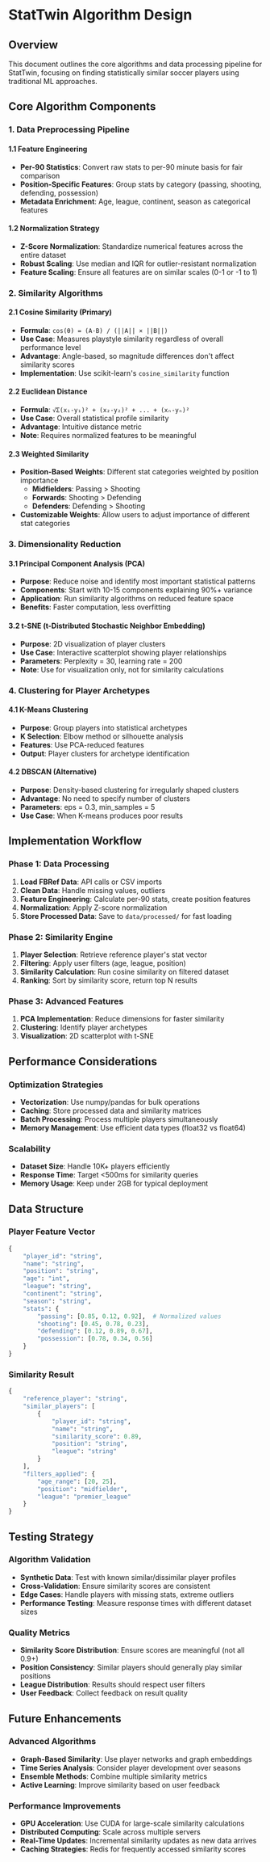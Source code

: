 # StatTwin Algorithm Design

## Overview
This document outlines the core algorithms and data processing pipeline for StatTwin, focusing on finding statistically similar soccer players using traditional ML approaches.

## Core Algorithm Components

### 1. Data Preprocessing Pipeline

#### 1.1 Feature Engineering
- **Per-90 Statistics**: Convert raw stats to per-90 minute basis for fair comparison
- **Position-Specific Features**: Group stats by category (passing, shooting, defending, possession)
- **Metadata Enrichment**: Age, league, continent, season as categorical features

#### 1.2 Normalization Strategy
- **Z-Score Normalization**: Standardize numerical features across the entire dataset
- **Robust Scaling**: Use median and IQR for outlier-resistant normalization
- **Feature Scaling**: Ensure all features are on similar scales (0-1 or -1 to 1)

### 2. Similarity Algorithms

#### 2.1 Cosine Similarity (Primary)
- **Formula**: `cos(θ) = (A·B) / (||A|| × ||B||)`
- **Use Case**: Measures playstyle similarity regardless of overall performance level
- **Advantage**: Angle-based, so magnitude differences don't affect similarity scores
- **Implementation**: Use scikit-learn's `cosine_similarity` function

#### 2.2 Euclidean Distance
- **Formula**: `√Σ(x₁-y₁)² + (x₂-y₂)² + ... + (xₙ-yₙ)²`
- **Use Case**: Overall statistical profile similarity
- **Advantage**: Intuitive distance metric
- **Note**: Requires normalized features to be meaningful

#### 2.3 Weighted Similarity
- **Position-Based Weights**: Different stat categories weighted by position importance
  - **Midfielders**: Passing > Shooting
  - **Forwards**: Shooting > Defending
  - **Defenders**: Defending > Shooting
- **Customizable Weights**: Allow users to adjust importance of different stat categories

### 3. Dimensionality Reduction

#### 3.1 Principal Component Analysis (PCA)
- **Purpose**: Reduce noise and identify most important statistical patterns
- **Components**: Start with 10-15 components explaining 90%+ variance
- **Application**: Run similarity algorithms on reduced feature space
- **Benefits**: Faster computation, less overfitting

#### 3.2 t-SNE (t-Distributed Stochastic Neighbor Embedding)
- **Purpose**: 2D visualization of player clusters
- **Use Case**: Interactive scatterplot showing player relationships
- **Parameters**: Perplexity = 30, learning rate = 200
- **Note**: Use for visualization only, not for similarity calculations

### 4. Clustering for Player Archetypes

#### 4.1 K-Means Clustering
- **Purpose**: Group players into statistical archetypes
- **K Selection**: Elbow method or silhouette analysis
- **Features**: Use PCA-reduced features
- **Output**: Player clusters for archetype identification

#### 4.2 DBSCAN (Alternative)
- **Purpose**: Density-based clustering for irregularly shaped clusters
- **Advantage**: No need to specify number of clusters
- **Parameters**: eps = 0.3, min_samples = 5
- **Use Case**: When K-means produces poor results

## Implementation Workflow

### Phase 1: Data Processing
1. **Load FBRef Data**: API calls or CSV imports
2. **Clean Data**: Handle missing values, outliers
3. **Feature Engineering**: Calculate per-90 stats, create position features
4. **Normalization**: Apply Z-score normalization
5. **Store Processed Data**: Save to `data/processed/` for fast loading

### Phase 2: Similarity Engine
1. **Player Selection**: Retrieve reference player's stat vector
2. **Filtering**: Apply user filters (age, league, position)
3. **Similarity Calculation**: Run cosine similarity on filtered dataset
4. **Ranking**: Sort by similarity score, return top N results

### Phase 3: Advanced Features
1. **PCA Implementation**: Reduce dimensions for faster similarity
2. **Clustering**: Identify player archetypes
3. **Visualization**: 2D scatterplot with t-SNE

## Performance Considerations

### Optimization Strategies
- **Vectorization**: Use numpy/pandas for bulk operations
- **Caching**: Store processed data and similarity matrices
- **Batch Processing**: Process multiple players simultaneously
- **Memory Management**: Use efficient data types (float32 vs float64)

### Scalability
- **Dataset Size**: Handle 10K+ players efficiently
- **Response Time**: Target <500ms for similarity queries
- **Memory Usage**: Keep under 2GB for typical deployment

## Data Structure

### Player Feature Vector
```python
{
    "player_id": "string",
    "name": "string",
    "position": "string",
    "age": "int",
    "league": "string",
    "continent": "string",
    "season": "string",
    "stats": {
        "passing": [0.85, 0.12, 0.92],  # Normalized values
        "shooting": [0.45, 0.78, 0.23],
        "defending": [0.12, 0.89, 0.67],
        "possession": [0.78, 0.34, 0.56]
    }
}
```

### Similarity Result
```python
{
    "reference_player": "string",
    "similar_players": [
        {
            "player_id": "string",
            "name": "string",
            "similarity_score": 0.89,
            "position": "string",
            "league": "string"
        }
    ],
    "filters_applied": {
        "age_range": [20, 25],
        "position": "midfielder",
        "league": "premier_league"
    }
}
```

## Testing Strategy

### Algorithm Validation
- **Synthetic Data**: Test with known similar/dissimilar player profiles
- **Cross-Validation**: Ensure similarity scores are consistent
- **Edge Cases**: Handle players with missing stats, extreme outliers
- **Performance Testing**: Measure response times with different dataset sizes

### Quality Metrics
- **Similarity Score Distribution**: Ensure scores are meaningful (not all 0.9+)
- **Position Consistency**: Similar players should generally play similar positions
- **League Distribution**: Results should respect user filters
- **User Feedback**: Collect feedback on result quality

## Future Enhancements

### Advanced Algorithms
- **Graph-Based Similarity**: Use player networks and graph embeddings
- **Time Series Analysis**: Consider player development over seasons
- **Ensemble Methods**: Combine multiple similarity metrics
- **Active Learning**: Improve similarity based on user feedback

### Performance Improvements
- **GPU Acceleration**: Use CUDA for large-scale similarity calculations
- **Distributed Computing**: Scale across multiple servers
- **Real-Time Updates**: Incremental similarity updates as new data arrives
- **Caching Strategies**: Redis for frequently accessed similarity scores
